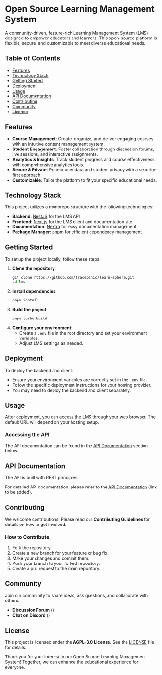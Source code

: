 # Open Source Learning Management System

A community-driven, feature-rich Learning Management System (LMS) designed to empower educators and learners. This open-source platform is flexible, secure, and customizable to meet diverse educational needs.

## Table of Contents
- [Features](#features)
- [Technology Stack](#technology-stack)
- [Getting Started](#getting-started)
- [Deployment](#deployment)
- [Usage](#usage)
- [API Documentation](#api-documentation)
- [Contributing](#contributing)
- [Community](#community)
- [License](#license)

## Features
- **Course Management**: Create, organize, and deliver engaging courses with an intuitive content management system.
- **Student Engagement**: Foster collaboration through discussion forums, live sessions, and interactive assignments.
- **Analytics & Insights**: Track student progress and course effectiveness with comprehensive analytics tools.
- **Secure & Private**: Protect user data and student privacy with a security-first approach.
- **Customizable**: Tailor the platform to fit your specific educational needs.

## Technology Stack
This project utilizes a monorepo structure with the following technologies:
- **Backend**: [NestJS](https://nestjs.com/) for the LMS API
- **Frontend**: [Next.js](https://nextjs.org/) for the LMS client and documentation site
- **Documentation**: [Nextra](https://nextra.vercel.app/) for easy documentation management
- **Package Manager**: [pnpm](https://pnpm.js.org/) for efficient dependency management

## Getting Started
To set up the project locally, follow these steps:

1. **Clone the repository**:
   ```bash
   git clone https://github.com/tracepanic/learn-sphere.git
   cd lms
   ```
2. **Install dependencies**:
   ```bash
   pnpm install
   ```
3. **Build the project**:
   ```bash
   pnpm turbo build
   ```
4. **Configure your environment**:
   - Create a `.env` file in the root directory and set your environment variables.
   - Adjust LMS settings as needed.

## Deployment
To deploy the backend and client:
- Ensure your environment variables are correctly set in the `.env` file.
- Follow the specific deployment instructions for your hosting provider.
- You may need to deploy the backend and client separately.

## Usage
After deployment, you can access the LMS through your web browser. The default URL will depend on your hosting setup.

### Accessing the API
The API documentation can be found in the [API Documentation](#api-documentation) section below.

## API Documentation
The API is built with REST principles.

For detailed API documentation, please refer to the [API Documentation](#api-documentation) (link to be added).

## Contributing
We welcome contributions! Please read our **Contributing Guidelines** for details on how to get involved.

### How to Contribute
1. Fork the repository.
2. Create a new branch for your feature or bug fix.
3. Make your changes and commit them.
4. Push your branch to your forked repository.
5. Create a pull request to the main repository.

## Community
Join our community to share ideas, ask questions, and collaborate with others:
- **Discussion Forum** ()
- **Chat on Discord** ()

## License
This project is licensed under the **AGPL-3.0 License**. See the [LICENSE](LICENSE) file for details.

Thank you for your interest in our Open Source Learning Management System! Together, we can enhance the educational experience for everyone.
